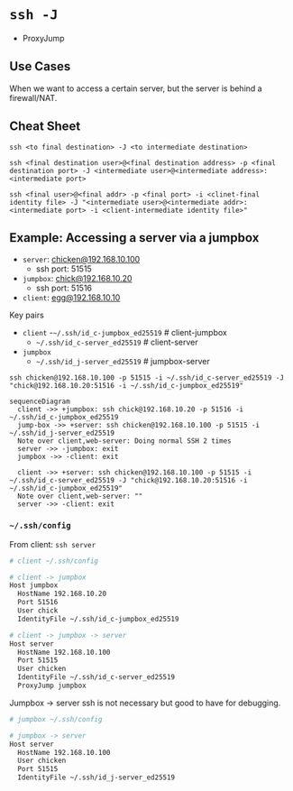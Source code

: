 # `ssh -J`

- ProxyJump

## Use Cases

When we want to access a certain server, but the server is behind a firewall/NAT.

## Cheat Sheet

`ssh <to final destination> -J <to intermediate destination>`

`ssh <final destination user>@<final destination address> -p <final destination port> -J <intermediate user>@<intermediate address>:<intermediate port>`

`ssh <final user>@<final addr> -p <final port> -i <clinet-final identity file> -J "<intermediate user>@<intermediate addr>:<intermediate port> -i <client-intermediate identity file>"`

## Example: Accessing a server via a jumpbox

- `server`: chicken@192.168.10.100
  - ssh port: 51515
- `jumpbox`: chick@192.168.10.20
  - ssh port: 51516
- `client`: egg@192.168.10.10

Key pairs

- `client`
  -`~/.ssh/id_c-jumpbox_ed25519` # client-jumpbox
  - `~/.ssh/id_c-server_ed25519` # client-server
- `jumpbox`
  - `~/.ssh/id_j-server_ed25519` # jumpbox-server
 
`ssh chicken@192.168.10.100 -p 51515 -i ~/.ssh/id_c-server_ed25519 -J "chick@192.168.10.20:51516 -i ~/.ssh/id_c-jumpbox_ed25519"`

```mermaid
sequenceDiagram
  client ->> +jumpbox: ssh chick@192.168.10.20 -p 51516 -i ~/.ssh/id_c-jumpbox_ed25519
  jump-box ->> +server: ssh chicken@192.168.10.100 -p 51515 -i ~/.ssh/id_j-server_ed25519
  Note over client,web-server: Doing normal SSH 2 times
  server ->> -jumpbox: exit
  jumpbox ->> -client: exit

  client ->> +server: ssh chicken@192.168.10.100 -p 51515 -i ~/.ssh/id_c-server_ed25519 -J "chick@192.168.10.20:51516 -i ~/.ssh/id_c-jumpbox_ed25519"
  Note over client,web-server: ""
  server ->> -client: exit
```

### `~/.ssh/config`

From client: `ssh server`

```bash
# client ~/.ssh/config

# client -> jumpbox
Host jumpbox
  HostName 192.168.10.20
  Port 51516
  User chick
  IdentityFile ~/.ssh/id_c-jumpbox_ed25519

# client -> jumpbox -> server
Host server
  HostName 192.168.10.100
  Port 51515
  User chicken
  IdentityFile ~/.ssh/id_c-server_ed25519
  ProxyJump jumpbox
```

Jumpbox -> server ssh is not necessary but good to have for debugging.

```bash
# jumpbox ~/.ssh/config

# jumpbox -> server
Host server
  HostName 192.168.10.100
  User chicken
  Port 51515
  IdentityFile ~/.ssh/id_j-server_ed25519
```
